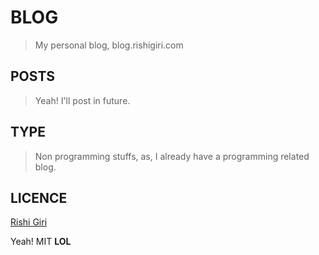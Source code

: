 # BLOG

> My personal blog, blog.rishigiri.com

## POSTS

> Yeah! I'll post in future.

## TYPE

> Non programming stuffs, as, I already have a programming related blog.

## LICENCE

[Rishi Giri](http://rishigiri.com)

Yeah! MIT __LOL__